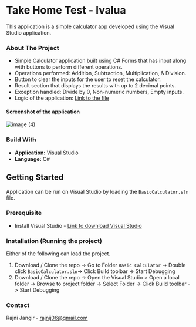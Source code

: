 # Take Home Test - Ivalua
This application is a simple calculator app developed using the Visual Studio application.

### About The Project
- Simple Calculator application built using C# Forms that has input along with buttons to perform different operations.
- Operations performed: Addition, Subtraction, Multiplication, & Division.
- Button to clear the inputs for the user to reset the calculator.
- Result section that displays the results with up to 2 decimal points.
- Exception handled: Divide by 0, Non-numeric numbers, Empty inputs.
- Logic of the application: [Link to the file](https://github.com/rajnij06/Web_Projects/blob/main/BasicCalculator/BasicCalculator/BasicCalculator/Form1.cs) 

#### Screenshot of the application
![image (4)](https://github.com/rajnij06/Web_Projects/assets/90524660/47121dbc-353c-42f2-8a12-e3be4136e095)

### Build With
- **Application:** Visual Studio
- **Language:** C# 

## Getting Started
Application can be run on Visual Studio by loading the `BasicCalculator.sln` file.

### Prerequisite
- Install Visual Studio - [Link to download Visual Studio](https://visualstudio.microsoft.com/downloads/)

### Installation (Running the project)
Either of the following can load the project.
1. Download / Clone the repo -> Go to Folder `Basic Calculator` -> Double click `BasicCalculator.sln`-> Click Build toolbar -> Start Debugging
2. Download / Clone the repo -> Open the Visual Studio > Open a local folder -> Browse to project folder -> Select Folder -> Click Build toolbar -> Start Debugging

### Contact
Rajni Jangir - rajnij06@gmail.com
